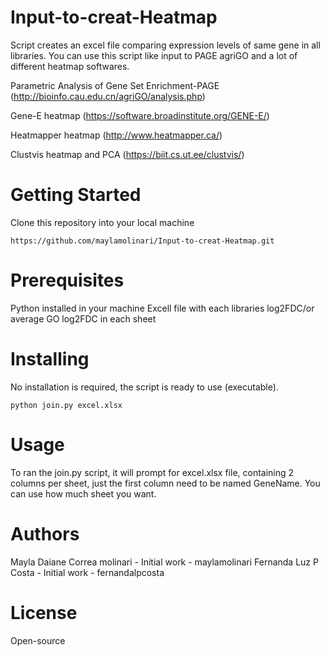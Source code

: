 # Input-to-creat-Heatmap
Script creates an excel file comparing expression levels of  same gene in all libraries. You can use this script like input to PAGE agriGO and a lot of different heatmap softwares.

Parametric Analysis of Gene Set Enrichment-PAGE (http://bioinfo.cau.edu.cn/agriGO/analysis.php)

Gene-E heatmap (https://software.broadinstitute.org/GENE-E/)

Heatmapper heatmap (http://www.heatmapper.ca/)

Clustvis heatmap and PCA (https://biit.cs.ut.ee/clustvis/)

# Getting Started

Clone this repository into your local machine

```
https://github.com/maylamolinari/Input-to-creat-Heatmap.git
```

# Prerequisites

Python installed in your machine
Excell file with each libraries log2FDC/or average GO log2FDC in each sheet 

# Installing

No installation is required, the script is ready to use (executable).

```
python join.py excel.xlsx
```

# Usage

To ran the join.py script, it will prompt for excel.xlsx file, containing 2 columns per sheet, just the first column need to be named GeneName. You can use how much sheet you want.

# Authors

Mayla Daiane Correa molinari - Initial work - maylamolinari
Fernanda Luz P Costa - Initial work - fernandalpcosta

# License

Open-source



